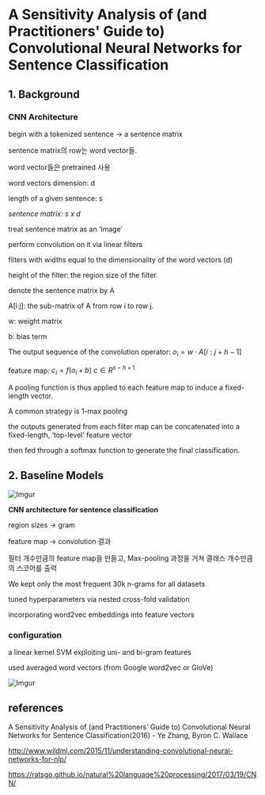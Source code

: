# A Sensitivity Analysis of (and Practitioners' Guide to) Convolutional Neural Networks for Sentence Classification



## 1. Background

### CNN Architecture

begin with a tokenized sentence -> a sentence matrix

sentence matrix의 row는 word vector들.

word vector들은 pretrained 사용



word vectors dimension: d

length of a given sentence: s

*sentence matrix: s x d*



treat sentence matrix as an ‘image’

perform convolution on it via linear filters

filters with widths equal to the dimensionality of the word vectors (d)

height of the filter: the region size of the filter.



denote the sentence matrix by A

A[i:j]: the sub-matrix of A from row i to row j.



w: weight matrix

b: bias term

The output sequence of the convolution operator: $o_i = w \cdot{A[i:j+h-1]}$

feature map: $c_i = f(o_i + b)$ 	$c \in R^{s-h+1}$

A pooling function is thus applied to each feature map to induce a fixed-length vector.

A common strategy is 1-max pooling

the outputs generated from each filter map can be concatenated into a fixed-length, ‘top-level’ feature vector

then fed through a softmax function to generate the final classification.



## 2. Baseline Models



![Imgur](https://i.imgur.com/s7aXR1N.png)

**CNN architecture for sentence classification**

region sizes -> gram

feature map -> convolution 결과

필터 개수만큼의 feature map을 만들고, Max-pooling 과정을 거쳐 클래스 개수만큼의 스코어를 출력



We kept only the most frequent 30k n-grams for all datasets

tuned hyperparameters via nested cross-fold validation

incorporating word2vec embeddings into feature vectors



### configuration

a linear kernel SVM exploiting uni- and bi-gram features

used averaged word vectors (from Google word2vec or GloVe)



![Imgur](https://i.imgur.com/L7FZiC9.png)



## references

A Sensitivity Analysis of (and Practitioners’ Guide to) Convolutional
Neural Networks for Sentence Classification(2016) - Ye Zhang, Byron C. Wallace

http://www.wildml.com/2015/11/understanding-convolutional-neural-networks-for-nlp/

https://ratsgo.github.io/natural%20language%20processing/2017/03/19/CNN/